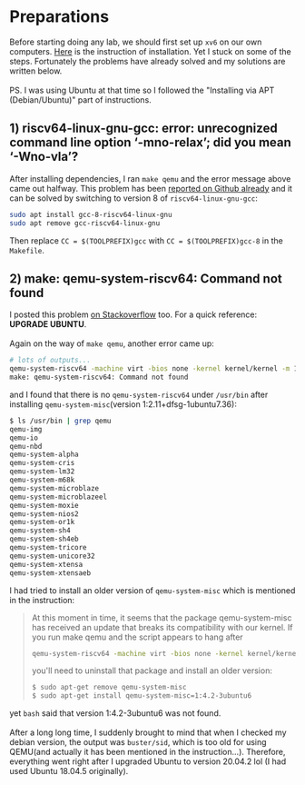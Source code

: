 # Preparations

Before starting doing any lab, we should first set up `xv6` on our own computers. [Here](https://pdos.csail.mit.edu/6.S081/2020/tools.html) is the instruction of installation. Yet I stuck on some of the steps. Fortunately the problems have already solved and my solutions are written below.\
\
PS. I was using Ubuntu at that time so I followed the "Installing via APT (Debian/Ubuntu)" part of instructions.

## 1) riscv64-linux-gnu-gcc: error: unrecognized command line option ‘-mno-relax’; did you mean ‘-Wno-vla’?

After installing dependencies, I ran `make qemu` and the error message above came out halfway. This problem has been [reported on Github already](https://github.com/mit-pdos/xv6-riscv/issues/7) and it can be solved by switching to version 8 of `riscv64-linux-gnu-gcc`:

```bash
sudo apt install gcc-8-riscv64-linux-gnu
sudo apt remove gcc-riscv64-linux-gnu
```

Then replace `CC = $(TOOLPREFIX)gcc` with `CC = $(TOOLPREFIX)gcc-8` in the `Makefile`.

## 2) make: qemu-system-riscv64: Command not found

I posted this problem [on Stackoverflow](https://stackoverflow.com/questions/66718225/qemu-system-riscv64-is-not-found-in-package-qemu-system-misc/66721466#66721466) too. For a quick reference: **UPGRADE UBUNTU**.\
\
Again on the way of `make qemu`, another error came up:

```bash
# lots of outputs...
qemu-system-riscv64 -machine virt -bios none -kernel kernel/kernel -m 128M -smp 3 -nographic -drive file=fs.img,if=none,format=raw,id=x0 -device virtio-blk-device,drive=x0,bus=virtio-mmio-bus.0
make: qemu-system-riscv64: Command not found
```

and I found that there is no `qemu-system-riscv64` under `/usr/bin` after installing `qemu-system-misc`(version 1:2.11+dfsg-1ubuntu7.36):

```bash
$ ls /usr/bin | grep qemu
qemu-img
qemu-io
qemu-nbd
qemu-system-alpha
qemu-system-cris
qemu-system-lm32
qemu-system-m68k
qemu-system-microblaze
qemu-system-microblazeel
qemu-system-moxie
qemu-system-nios2
qemu-system-or1k
qemu-system-sh4
qemu-system-sh4eb
qemu-system-tricore
qemu-system-unicore32
qemu-system-xtensa
qemu-system-xtensaeb
```

I had tried to install an older version of `qemu-system-misc` which is mentioned in the instruction:

> At this moment in time, it seems that the package qemu-system-misc has received an update that breaks its compatibility with our kernel. If you run make qemu and the script appears to hang after
>```bash
>qemu-system-riscv64 -machine virt -bios none -kernel kernel/kernel -m 128M -smp 3 nographic -drive file=fs.img,if=none,format=raw,id=x0 -device virtio-blk device,drive=x0,bus=virtio-mmio-bus.0
>```
>you'll need to uninstall that package and install an older version:
>```bash
>$ sudo apt-get remove qemu-system-misc
>$ sudo apt-get install qemu-system-misc=1:4.2-3ubuntu6
>```

yet `bash` said that version 1:4.2-3ubuntu6 was not found.\
\
After a long long time, I suddenly brought to mind that when I checked my debian version, the output was `buster/sid`, which is too old for using QEMU(and actually it has been mentioned in the instruction...). Therefore, everything went right after I upgraded Ubuntu to version 20.04.2 lol (I had used Ubuntu 18.04.5 originally).
